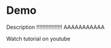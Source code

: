 # Demo

Description !!!!!!!!!!!!!!!!!
AAAAAAAAAAA

Watch tutorial on youtube <!-- Add เพิ้มเติ่มใน vscode -->
